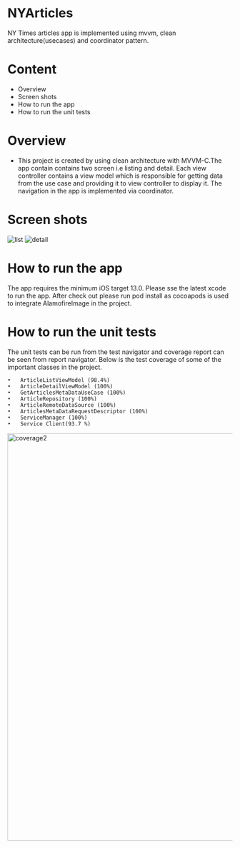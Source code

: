 # NYArticles
NY Times articles app is implemented using mvvm, clean architecture(usecases) and coordinator pattern.

# Content

 * Overview
 * Screen shots
 * How to run the app
 * How to run the unit tests

 # Overview
 * This project is created by using clean architecture with MVVM-C.The app contain contains two screen i.e listing and detail. Each view controller contains a view model which is responsible for getting data from the use case and providing it to view controller to display it. The navigation in the app is implemented via coordinator.

 # Screen shots

 ![list](https://github.com/uzair/NYTimesArticles/assets/342173/b9a76d85-b469-4cef-bb70-910b78fef834)
![detail](https://github.com/uzair/NYTimesArticles/assets/342173/9333a544-7538-4503-9b68-7cc0d6c29547)

# How to run the app

The app requires the minimum iOS target 13.0. Please sse the latest xcode to run the app. After check out please run pod install as cocoapods is used to integrate AlamofireImage in the project.

# How to run the unit tests

The unit tests can be run from the test navigator and coverage report can be seen from report navigator.
Below is the test coverage of some of the important classes in the project.

	•	ArticleListViewModel (98.4%)
	•	ArticleDetailViewModel (100%)
	•	GetArticlesMetaDataUseCase (100%)
	•	ArticleRepository (100%)
	•	ArticleRemoteDataSource (100%)
	•	ArticlesMetaDataRequestDescriptor (100%)
	•	ServiceManager (100%)
	•	Service Client(93.7 %)


<img width="913" alt="coverage2" src="https://github.com/uzair/NYTimesArticles/assets/342173/38ff47c2-ec82-4996-8360-dae5fd1250a8">
